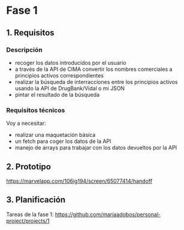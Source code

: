 # Fase 1

## 1. Requisitos

### Descripción

* recoger los datos introducidos por el usuario
* a través de la API de CIMA convertir los nombres comerciales a principios activos correspondientes
* realizar la búsqueda de interracciones entre los principios activos usando la API de DrugBank/Vidal o mi JSON
* pintar el resultado de la búsqueda

### Requisitos técnicos

Voy a necesitar:
* realizar una maquetación básica
* un fetch para coger los datos de la API
* manejo de arrays para trabajar con los datos devueltos por la API

## 2. Prototipo

<https://marvelapp.com/106ig194/screen/65077414/handoff>

## 3. Planificación

Tareas de la fase 1: <https://github.com/mariaadobos/personal-project/projects/1>
